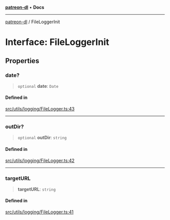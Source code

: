 [**patreon-dl**](../README.md) • **Docs**

***

[patreon-dl](../README.md) / FileLoggerInit

# Interface: FileLoggerInit

## Properties

### date?

> `optional` **date**: `Date`

#### Defined in

[src/utils/logging/FileLogger.ts:43](https://github.com/patrickkfkan/patreon-dl/blob/7168e7165dfd3021aec234ee0e8458b1a8040c70/src/utils/logging/FileLogger.ts#L43)

***

### outDir?

> `optional` **outDir**: `string`

#### Defined in

[src/utils/logging/FileLogger.ts:42](https://github.com/patrickkfkan/patreon-dl/blob/7168e7165dfd3021aec234ee0e8458b1a8040c70/src/utils/logging/FileLogger.ts#L42)

***

### targetURL

> **targetURL**: `string`

#### Defined in

[src/utils/logging/FileLogger.ts:41](https://github.com/patrickkfkan/patreon-dl/blob/7168e7165dfd3021aec234ee0e8458b1a8040c70/src/utils/logging/FileLogger.ts#L41)

